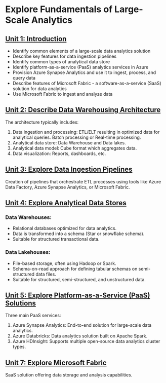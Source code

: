 # Explore Fundamentals of Large-Scale Analytics

## [Unit 1: Introduction](https://learn.microsoft.com/en-us/training/modules/examine-components-of-modern-data-warehouse/)

- Identify common elements of a large-scale data analytics solution
- Describe key features for data ingestion pipelines
- Identify common types of analytical data store
- Identify platform-as-a-service (PaaS) analytics services in Azure
- Provision Azure Synapse Analytics and use it to ingest, process, and query data
- Describe features of Microsoft Fabric - a software-as-a-service (SaaS) solution for data analytics
- Use Microsoft Fabric to ingest and analyze data

## [Unit 2: Describe Data Warehousing Architecture](https://learn.microsoft.com/en-us/training/modules/examine-components-of-modern-data-warehouse/2-describe-warehousing)

The architecture typically includes:
1. Data ingestion and processing: ETL/ELT resulting in optimized data for analytical queries. Batch processing or Real-time processing.
2. Analytical data store: Data Warehouse and Data lakes.
3. Analytical data model: Cube format which aggregates data.
4. Data visualization: Reports, dashboards, etc.

## [Unit 3: Explore Data Ingestion Pipelines](https://learn.microsoft.com/en-us/training/modules/examine-components-of-modern-data-warehouse/3-data-ingestion-pipelines)

Creation of pipelines that orchestrate ETL processes using tools like Azure Data Factory, Azure Synapse Analytics, or Microsoft Fabric.

## [Unit 4: Explore Analytical Data Stores](https://learn.microsoft.com/en-us/training/modules/examine-components-of-modern-data-warehouse/4-analytical-data-stores)

### Data Warehouses:
- Relational databases optimized for data analytics.
- Data is transformed into a schema (Star or snowflake schema).
- Suitable for structured transactional data.

### Data Lakehouses:
- File-based storage, often using Hadoop or Spark.
- Schema-on-read approach for defining tabular schemas on semi-structured data files.
- Suitable for structured, semi-structured, and unstructured data.

## [Unit 5: Explore Platform-as-a-Service (PaaS) Solutions](https://learn.microsoft.com/en-us/training/modules/examine-components-of-modern-data-warehouse/4b-platform-services)

Three main PaaS services:
1. Azure Synapse Analytics: End-to-end solution for large-scale data analytics.
2. Azure Databricks: Data analytics solution built on Apache Spark.
3. Azure HDInsight: Supports multiple open-source data analytics cluster types.

## [Unit 7: Explore Microsoft Fabric](https://learn.microsoft.com/en-us/training/modules/examine-components-of-modern-data-warehouse/5b-fabric)

SaaS solution offering data storage and analysis capabilities.

